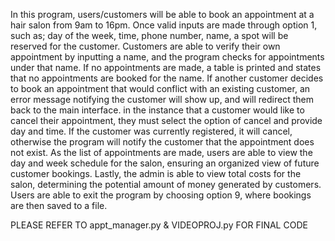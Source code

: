 In this program, users/customers will be able to book an appointment at a hair salon from 9am to 16pm. 
Once valid inputs are made through option 1, such as; day of the week, time, phone number, name,
a spot will be reserved for the customer.
Customers are able to verify their own appointment by inputting a name, and the program checks for appointments under that name.
If no appointments are made, a table is printed and states that no appointments are booked for the name.
If another customer decides to book an appointment that would conflict with an existing customer, an error message notifying the customer will show up, and will redirect them back to the main interface.
in the instance that a customer would like to cancel their appointment, they must select the option of cancel and provide day and time.
If the customer was currently registered, it will cancel, otherwise the program will notify the customer that the appointment does not exist.
As the list of appointments are made, users are able to view the day and week schedule for the salon, ensuring an organized view of future customer bookings.
Lastly, the admin is able to view total costs for the salon, determining the potential amount of money generated by customers.
Users are able to exit the program by choosing option 9, where bookings are then saved to a file.

PLEASE REFER TO appt_manager.py & VIDEOPROJ.py FOR FINAL CODE
